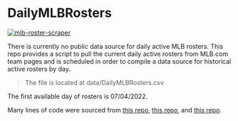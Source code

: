 # DailyMLBRosters

[![mlb-roster-scraper](https://github.com/dtreisman/DailyMLBRosters/actions/workflows/scraper-schedule.yml/badge.svg)](https://github.com/dtreisman/DailyMLBRosters/actions/workflows/scraper-schedule.yml)

There is currently no public data source for daily active MLB rosters. This repo provides a script to pull the current daily active rosters from MLB.com team pages and is scheduled in order to compile a data source for historical active rosters by day.

> The file is located at data/DailyMLBRosters.csv

The first available day of rosters is 07/04/2022.

Many lines of code were sourced from [this repo](https://gist.github.com/Jreyno40/947419b81644d4a0fc714866a0e81cde), [this repo](https://github.com/canovasjm/covid-19-san-juan), and [this repo](https://github.com/nflverse/nflverse-data). 
